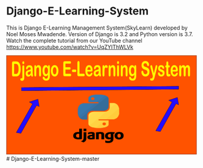 # Django-E-Learning-System
This is Django E-Learning Management System(SkyLearn) developed by Noel Moses Mwadende. Version of Django is 3.2 and Python version is 3.7. Watch the complete tutorial from
our YouTube channel https://www.youtube.com/watch?v=UqZYIThWLVk



![alt text](https://github.com/MoTechStore/Django-E-Learning-System/blob/master/thumb.png)
#   D j a n g o - E - L e a r n i n g - S y s t e m - m a s t e r 
 
 